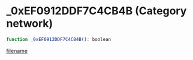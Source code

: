 # _0xEF0912DDF7C4CB4B (Category network)

```js
function _0xEF0912DDF7C4CB4B(): boolean
```

[filename](_0xEF0912DDF7C4CB4B_m.md ':include')
